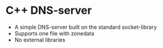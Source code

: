 # C++ DNS-server
* A simple DNS-server built on the standard socket-library
* Supports one file with zonedata
* No external libraries
